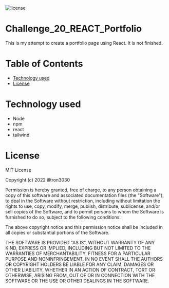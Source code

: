 ![license](https://img.shields.io/static/v1?label=license&message=MIT&color=brightgreen)

# Challenge_20_REACT_Portfolio

This is my attempt to create a portfolio page using React.  It is not finished.

# Table of Contents 

* [Technology used](#Technology%20used)
* [License](#License)

# Technology used

* Node
* npm
* react
* tailwind

# License
MIT License

Copyright (c) 2022 illtron3030

Permission is hereby granted, free of charge, to any person obtaining a copy 
of this software and associated documentation files (the "Software"), to deal
in the Software without restriction, including without limitation the rights
to use, copy, modify, merge, publish, distribute, sublicense, and/or sell
copies of the Software, and to permit persons to whom the Software is
furnished to do so, subject to the following conditions:

The above copyright notice and this permission notice shall be included in all
copies or substantial portions of the Software.

THE SOFTWARE IS PROVIDED "AS IS", WITHOUT WARRANTY OF ANY KIND, EXPRESS OR
IMPLIED, INCLUDING BUT NOT LIMITED TO THE WARRANTIES OF MERCHANTABILITY,
FITNESS FOR A PARTICULAR PURPOSE AND NONINFRINGEMENT. IN NO EVENT SHALL THE
AUTHORS OR COPYRIGHT HOLDERS BE LIABLE FOR ANY CLAIM, DAMAGES OR OTHER
LIABILITY, WHETHER IN AN ACTION OF CONTRACT, TORT OR OTHERWISE, ARISING FROM,
OUT OF OR IN CONNECTION WITH THE SOFTWARE OR THE USE OR OTHER DEALINGS IN THE
SOFTWARE.
